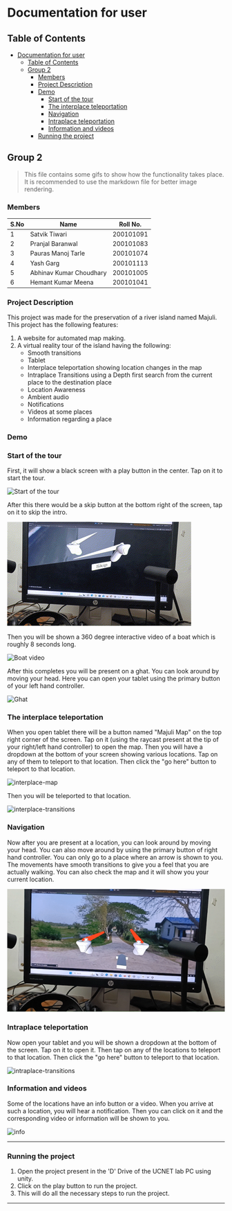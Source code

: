 # Documentation for user

## Table of Contents
- [Documentation for user](#documentation-for-user)
  - [Table of Contents](#table-of-contents)
  - [Group 2](#group-2)
    - [Members](#members)
    - [Project Description](#project-description)
    - [Demo](#demo)
        - [Start of the tour](#start-of-the-tour)
        - [The interplace teleportation](#the-interplace-teleportation)
        - [Navigation](#navigation)
        - [Intraplace teleportation](#intraplace-teleportation)
        - [Information and videos](#information-and-videos)
    - [Running the project](#running-the-project)

## Group 2
>This file contains some gifs to show how the functionality takes place. It is recommended to use the markdown file for better image rendering.
### Members

| S.No | Name | Roll No. |
| ----------- | ----------- | ------- |
| 1 | Satvik Tiwari | 200101091 |
| 2 | Pranjal Baranwal | 200101083 |
| 3 | Pauras Manoj Tarle |200101074
| 4 | Yash Garg | 200101113 |
| 5 | Abhinav Kumar Choudhary |200101005|
| 6 | Hemant Kumar Meena | 200101041 |

### Project Description
This project was made for the preservation of a river island named Majuli. This project has the following features:
1. A website for automated map making.
2. A virtual reality tour of the island having the following:
    * Smooth transitions
    * Tablet 
    * Interplace teleportation showing location changes in the map
    * Intraplace Transitions using a Depth first search from the current place to the destination place
    * Location Awareness
    * Ambient audio
    * Notifications
    * Videos at some places
    * Information regarding a place

### Demo

### Start of the tour
First, it will show a black screen with a play button in the center. Tap on it to start the tour.

![Start of the tour](assets/intro.gif)

After this there would be a skip button at the bottom right of the screen, tap on it to skip the intro.

![Skip button](assets/skip.gif)

Then you will be shown a 360 degree interactive video of a boat which is roughly 8 seconds long.

![Boat video](assets/boat_video.gif)

After this completes you will be present on a ghat. You can look around by moving your head. Here you can open your tablet using the primary button of your left hand controller.

![Ghat](assets/tablet.gif)

### The interplace teleportation

When you open tablet there will be a button named "Majuli Map" on the top right corner of the screen. Tap on it (using the raycast present at the tip of your right/left hand controller) to open the map. Then you will have a dropdown at the bottom of your screen showing various locations. Tap on any of them to teleport to that location.
Then click the "go here" button to teleport to that location.

![interplace-map](assets/interplace-map.gif)

Then you will be teleported to that location.

![interplace-transitions](assets/interplace-transition.gif)

### Navigation

Now after you are present at a location, you can look around by moving your head. You can also move around by using the primary button of right hand controller. You can only go to a place where an arrow is shown to you. The movements have smooth transitions to give you a feel that you are actually walking. You can also check the map and it will show you your current location.

![smooth-transitions](assets/smooth-transitions.gif)

### Intraplace teleportation

Now open your tablet and you will be shown a dropdown at the bottom of the screen. Tap on it to open it. Then tap on any of the locations to teleport to that location. Then click the "go here" button to teleport to that location.

![intraplace-transitions](assets/intraplace-transitions.gif)

### Information and videos 

Some of the locations have an info button or a video. When you arrive at such a location, you will hear a notification. Then you can click on it and the corresponding video or information will be shown to you.

![info](assets/info.gif)

---

### Running the project

1. Open the project present in the 'D' Drive of the UCNET lab PC using unity.
2. Click on the play button to run the project.
3. This will do all the necessary steps to run the project.

---
